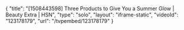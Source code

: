 {
    "title": "[1508443598] Three Products to Give You a Summer Glow | Beauty Extra | HSN",
    "type": "solo",
    "layout": "iframe-static",
    "videoId": "123178179",
    "url": "\/tvpembed\/123178179"
}
